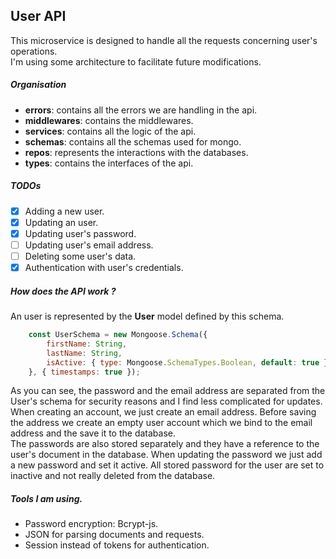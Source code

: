 ## User API
This microservice is designed to handle all the requests concerning user's operations.
<br />
I'm using some architecture to facilitate future modifications.<br />

##### Organisation
- <strong>errors</strong>: contains all the errors we are handling in the api.
- <strong>middlewares</strong>: contains the middlewares.
- <strong>services</strong>: contains all the logic of the api.
- <strong>schemas</strong>: contains all the schemas used for mongo.
- <strong>repos</strong>: represents the interactions with the databases.
- <strong>types</strong>: contains the interfaces of the api.

##### TODOs

 - [x] Adding a new user.
 - [x] Updating an user.
 - [x] Updating user's password.
 - [ ] Updating user's email address.
 - [ ] Deleting some user's data.
 - [x] Authentication with user's credentials.
 
##### How does the API work ?
An user is represented by the <strong>User</strong> model defined by this schema.
```javascript
    const UserSchema = new Mongoose.Schema({
        firstName: String,
        lastName: String,
        isActive: { type: Mongoose.SchemaTypes.Boolean, default: true }       
    }, { timestamps: true });
```
As you can see, the password and the email address are separated from the User's schema for security reasons and I find
less complicated for updates.<br />
When creating an account, we just create an email address. Before saving the
address we create an empty user account which we bind to the email address and the save it
to the database. <br />
The passwords are also stored separately and they have a reference to the user's document in the database. When updating the
password we just add a new password and set it active. All stored password for the user are set to inactive and not really
deleted from the database.

##### Tools I am using.

- Password encryption: Bcrypt-js.
- JSON for parsing documents and requests.
- Session instead of tokens for authentication.
